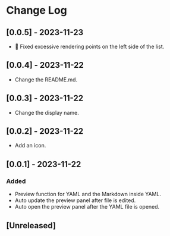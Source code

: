 # Change Log

## [0.0.5] - 2023-11-23
- 🐞 Fixed excessive rendering points on the left side of the list.

## [0.0.4] - 2023-11-22
- Change the README.md.

## [0.0.3] - 2023-11-22
- Change the display name.

## [0.0.2] - 2023-11-22
- Add an icon.

## [0.0.1] - 2023-11-22
### Added
- Preview function for YAML and the Markdown inside YAML.
- Auto update the preview panel after file is edited.
- Auto open the preview panel after the YAML file is opened.

## [Unreleased]

